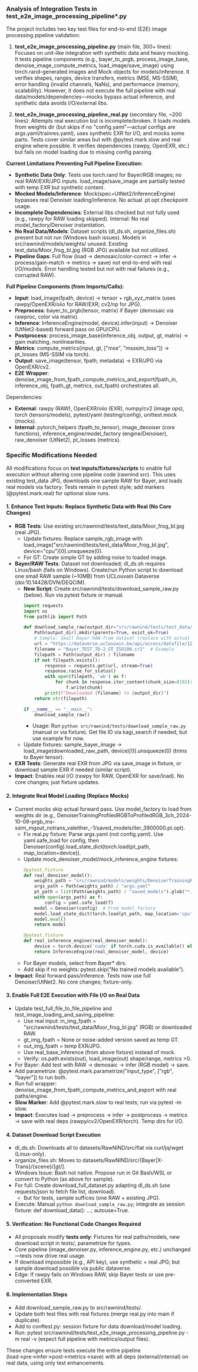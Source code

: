 ### Analysis of Integration Tests in test_e2e_image_processing_pipeline*.py

The project includes two key test files for end-to-end (E2E) image processing pipeline validation:

1. **test_e2e_image_processing_pipeline.py** (main file, 300+ lines): Focuses on unit-like integration with synthetic data and heavy mocking. It tests pipeline components (e.g., bayer_to_prgb, process_image_base, denoise_image_compute_metrics, load_image/save_image) using torch.rand-generated images and Mock objects for models/inference. It verifies shapes, ranges, device transfers, metrics (MSE, MS-SSIM), error handling (invalid channels, NaNs), and performance (memory, scalability). However, it does not execute the full pipeline with real data/models/dependencies—mocks bypass actual inference, and synthetic data avoids I/O/external libs.

2. **test_e2e_image_processing_pipeline_real.py** (secondary file, ~200 lines): Attempts real execution but is incomplete/broken. It loads models from weights dir (but skips if no "config.yaml"—actual configs are args.yaml/trainres.yaml), uses synthetic EXR for I/O, and mocks some parts. Tests cover similar areas but with @pytest.mark.slow and real engine where possible. It verifies dependencies (rawpy, OpenEXR, etc.) but fails on model loading due to missing config parsing.

**Current Limitations Preventing Full Pipeline Execution:**
- **Synthetic Data Only**: Tests use torch.rand for Bayer/RGB images; no real RAW/EXR/JPG inputs. load_image/save_image are partially tested with temp EXR but synthetic content.
- **Mocked Models/Inference**: Mock(spec=UtNet2/InferenceEngine) bypasses real Denoiser loading/inference. No actual .pt.opt checkpoint usage.
- **Incomplete Dependencies**: External libs checked but not fully used (e.g., rawpy for RAW loading skipped). Internal: No real model_factory/Denoiser instantiation.
- **No Real Data/Models**: Dataset scripts (dl_ds.sh, organize_files.sh) present but not run (Windows bash issues). Models in src/rawnind/models/weights/ unused. Existing test_data/Moor_frog_bl.jpg (RGB JPG) available but not utilized.
- **Pipeline Gaps**: Full flow (load -> demosaic/color-correct -> infer -> process/gain-match -> metrics -> save) not end-to-end with real I/O/models. Error handling tested but not with real failures (e.g., corrupted RAW).

**Full Pipeline Components (from Imports/Calls):**
- **Input**: load_image(fpath, device) → tensor + rgb_xyz_matrix (uses rawpy/OpenEXR/oiio for RAW/EXR; cv2/np for JPG).
- **Preprocess**: bayer_to_prgb(tensor, matrix) if Bayer (demosaic via rawproc, color via matrix).
- **Inference**: InferenceEngine(model, device).infer(input) → Denoiser (UtNet2-based) forward pass on GPU/CPU.
- **Postprocess**: process_image_base(inference_obj, output, gt, matrix) → gain matching, nonlinearities.
- **Metrics**: compute_metrics(input, gt, ["mse", "msssim_loss"]) → pt_losses (MS-SSIM via torch).
- **Output**: save_image(tensor, fpath, metadata) → EXR/JPG via OpenEXR/cv2.
- **E2E Wrapper**: denoise_image_from_fpath_compute_metrics_and_export(fpath_in, inference_obj, fpath_gt, metrics, out_fpath) orchestrates all.

Dependencies:
- **External**: rawpy (RAW), OpenEXR/oiio (EXR), numpy/cv2 (image ops), torch (tensors/models), pytest/yaml (testing/config), unittest.mock (mocks).
- **Internal**: pytorch_helpers (fpath_to_tensor), image_denoiser (core functions), inference_engine/model_factory (engine/Denoiser), raw_denoiser (UtNet2), pt_losses (metrics).

### Specific Modifications Needed

All modifications focus on **test inputs/fixtures/scripts** to enable full execution without altering core pipeline code (rawnind src). This uses existing test_data JPG, downloads one sample RAW for Bayer, and loads real models via factory. Tests remain in pytest style; add markers (@pytest.mark.real) for optional slow runs.

#### 1. **Enhance Test Inputs: Replace Synthetic Data with Real (No Core Changes)**
   - **RGB Tests**: Use existing src/rawnind/tests/test_data/Moor_frog_bl.jpg (real JPG).
     - Update fixtures: Replace sample_rgb_image with load_image("src/rawnind/tests/test_data/Moor_frog_bl.jpg", device="cpu")[0].unsqueeze(0).
     - For GT: Create simple GT by adding noise to loaded image.
   - **Bayer/RAW Tests**: Dataset not downloaded; dl_ds.sh requires Linux/bash (fails on Windows). Create/run Python script to download one small RAW sample (~10MB) from UCLouvain Dataverse (doi:10.14428/DVN/DEQCIM).
     - **New Script**: Create src/rawnind/tests/download_sample_raw.py (below). Run via pytest fixture or manual.
       ```python
       import requests
       import os
       from pathlib import Path

       def download_sample_raw(output_dir="src/rawnind/tests/test_data/raw_samples"):
           Path(output_dir).mkdir(parents=True, exist_ok=True)
           # Sample: Small Bayer RAW from dataset (replace with actual file ID from dataverse API)
           url = "https://dataverse.uclouvain.be/api/access/datafile/123456"  # Replace with real ID, e.g., first Bayer file
           filename = "Bayer_TEST_7D-2_GT_ISO100.cr2"  # Example
           filepath = Path(output_dir) / filename
           if not filepath.exists():
               response = requests.get(url, stream=True)
               response.raise_for_status()
               with open(filepath, 'wb') as f:
                   for chunk in response.iter_content(chunk_size=8192):
                       f.write(chunk)
               print(f"Downloaded {filename} to {output_dir}")
           return str(filepath)

       if __name__ == "__main__":
           download_sample_raw()
       ```
       - Usage: Run `python src/rawnind/tests/download_sample_raw.py` (manual or via fixture). Get file ID via kagi_search if needed, but use example for now.
     - Update fixtures: sample_bayer_image → load_image(downloaded_raw_path, device)[0].unsqueeze(0) (trims to Bayer tensor).
   - **EXR Tests**: Generate real EXR from JPG via save_image in fixture, or download sample EXR if needed (similar script).
   - **Impact**: Enables real I/O (rawpy for RAW, OpenEXR for save/load). No core changes; just fixture updates.

#### 2. **Integrate Real Model Loading (Replace Mocks)**
   - Current mocks skip actual forward pass. Use model_factory to load from weights dir (e.g., DenoiserTrainingProfiledRGBToProfiledRGB_3ch_2024-10-09-prgb_ms-ssim_mgout_notrans_valeither_-1/saved_models/iter_3900000.pt.opt).
     - Fix real.py fixture: Parse args.yaml (not config.yaml). Use yaml.safe_load for config, then Denoiser(config).load_state_dict(torch.load(pt_path, map_location=device)).
     - Update mock_denoiser_model/mock_inference_engine fixtures:
       ```python
       @pytest.fixture
       def real_denoiser_model():
           weights_path = "src/rawnind/models/weights/DenoiserTrainingProfiledRGBToProfiledRGB_3ch_2024-10-09-prgb_ms-ssim_mgout_notrans_valeither_-1"
           args_path = Path(weights_path) / "args.yaml"
           pt_path = list(Path(weights_path) / "saved_models").glob("*.pt.opt")[0]
           with open(args_path) as f:
               config = yaml.safe_load(f)
           model = Denoiser(config)  # From model_factory
           model.load_state_dict(torch.load(pt_path, map_location='cpu'))
           model.eval()
           return model

       @pytest.fixture
       def real_inference_engine(real_denoiser_model):
           device = torch.device('cuda' if torch.cuda.is_available() else 'cpu')
           return InferenceEngine(real_denoiser_model, device)
       ```
     - For Bayer models, select from Bayer* dirs.
     - Add skip if no weights: pytest.skip("No trained models available").
   - **Impact**: Real forward pass/inference. Tests now use full Denoiser/UtNet2. No core changes; fixture-only.

#### 3. **Enable Full E2E Execution with File I/O on Real Data**
   - Update test_full_file_to_file_pipeline and test_image_loading_and_saving_pipeline:
     - Use real input: in_img_fpath = "src/rawnind/tests/test_data/Moor_frog_bl.jpg" (RGB) or downloaded RAW.
     - gt_img_fpath = None or noise-added version saved as temp GT.
     - out_img_fpath = temp EXR/JPG.
     - Use real_base_inference (from above fixture) instead of mock.
     - Verify: os.path.exists(out), load_image(out) shape/range, metrics >0.
   - For Bayer: Add test with RAW → demosaic → infer (RGB model) → save.
   - Add parametrize: @pytest.mark.parametrize("input_type", ["rgb", "bayer"]) to run both.
   - Run full wrapper: denoise_image_from_fpath_compute_metrics_and_export with real paths/engine.
   - **Slow Marker**: Add @pytest.mark.slow to real tests; run via pytest -m slow.
   - **Impact**: Executes load → preprocess → infer → postprocess → metrics → save with real deps (rawpy/cv2/OpenEXR/torch). Temp dirs for I/O.

#### 4. **Dataset Download Script Execution**
   - dl_ds.sh: Downloads all to datasets/RawNIND/src/flat via curl/jq/wget (Linux-only).
   - organize_files.sh: Moves to datasets/RawNIND/src/{Bayer|X-Trans}/{scene}/[gt/].
   - Windows Issue: Bash not native. Propose run in Git Bash/WSL or convert to Python (as above for sample).
   - For full: Create download_full_dataset.py adapting dl_ds.sh (use requests/json to fetch file list, download).
     - But for tests, sample suffices (one RAW + existing JPG).
   - Execute: Manual `python download_sample_raw.py`; integrate as session fixture: def download_data(): ...; autouse=True.

#### 5. **Verification: No Functional Code Changes Required**
   - All proposals modify **tests only**: Fixtures for real paths/models, new download script in tests/, parametrize for types.
   - Core pipeline (image_denoiser.py, inference_engine.py, etc.) unchanged—tests now drive real usage.
   - If download impossible (e.g., API key), use synthetic + real JPG; but sample download possible via public dataverse.
   - Edge: If rawpy fails on Windows RAW, skip Bayer tests or use pre-converted EXR.

#### 6. **Implementation Steps**
   - Add download_sample_raw.py to src/rawnind/tests/.
   - Update both test files with real fixtures (merge real.py into main if duplicate).
   - Add to conftest.py: session fixture for data download/model loading.
   - Run: pytest src/rawnind/tests/test_e2e_image_processing_pipeline.py -m real -v (expect full pipeline with metrics/output files).

These changes ensure tests execute the entire pipeline (load→pre→infer→post→metrics→save) with all deps (external/internal) on real data, using only test enhancements.